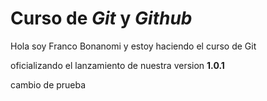 # Curso de _Git_ y _Github_

Hola soy Franco Bonanomi y estoy haciendo el curso de Git

oficializando el lanzamiento de nuestra version **1.0.1**

cambio de prueba
